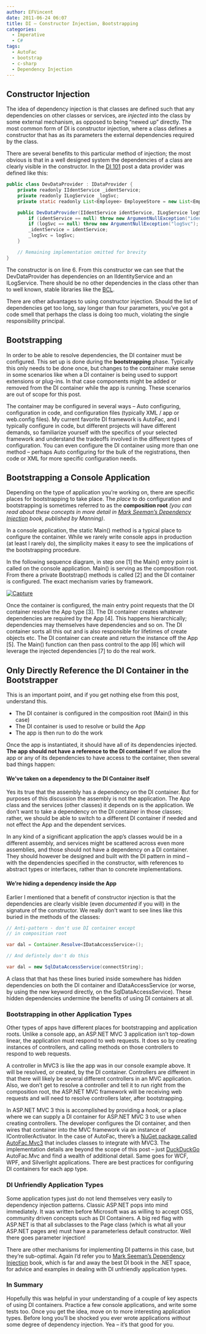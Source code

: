 ```yaml
---
author: EFVincent
date: 2011-06-24 06:07
title: DI – Constructor Injection, Bootstrapping
categories:
  - Imperative
  - C#
tags:
  - AutoFac
  - bootstrap
  - c-sharp
  - Dependency Injection
---
```


## Constructor Injection

The idea of dependency injection is that classes are defined such that any dependencies on other classes or services, are _injected_ into the class by some external mechanism, as opposed to being “newed up” directly. The most common form of DI is constructor injection, where a class defines a constructor that has as its parameters the external dependencies required by the class.

<!-- more -->

There are several benefits to this particular method of injection; the most obvious is that in a well designed system the dependencies of a class are clearly visible in the constructor. In the [DI 101](http://blog.efvincent.com/practical-di-101) post a data provider was defined like this:

```java
public class DevDataProvider : IDataProvider {
    private readonly IIdentService _identService;
    private readonly ILogService _logSvc;
    private static readonly List<Employee> EmployeeStore = new List<Employee>();

    public DevDataProvider(IIdentService identService, ILogService logSvc) {
        if (identService == null) throw new ArgumentNullException("identService");
        if (logSvc == null) throw new ArgumentNullException("logSvc");
        _identService = identService;
        _logSvc = logSvc;
    }

    // Remaining implementation omitted for brevity
}
```

The constructor is on line 6. From this constructor we can see that the DevDataProvider has dependencies on an IIdentityService and an ILogService. There should be no other dependencies in the class other than to well known, stable libraries like the [BCL](http://msdn.microsoft.com/en-us/library/hfa3fa08.aspx).

There are other advantages to using constructor injection. Should the list of dependencies get too long, say longer than four parameters, you’ve got a code smell that perhaps the class is doing too much, violating the single responsibility principal.

## Bootstrapping

In order to be able to resolve dependencies, the DI container must be configured. This set up is done during the **bootstrapping** phase. Typically this only needs to be done once, but changes to the container make sense in some scenarios like when a DI container is being used to support extensions or plug-ins. In that case components might be added or removed from the DI container while the app is running. These scenarios are out of scope for this post.

The container may be configured in several ways – Auto configuring, configuration in code, and configuration files (typically XML / app or web.config files). My current favorite DI framework is AutoFac, and I typically configure in code, but different projects will have different demands, so familiarize yourself with the specifics of your selected framework and understand the tradeoffs involved in the different types of configuration. You can even configure the DI container using more than one method – perhaps Auto configuring for the bulk of the registrations, then code or XML for more specific configuration needs.

## Bootstrapping a Console Application

Depending on the type of application you’re working on, there are specific places for bootstrapping to take place. The _place_ to do configuration and bootstrapping is sometimes referred to as the **composition root** _(you can read about these concepts in more detail in [Mark Seeman’s Dependency Injection](http://www.manning.com/seemann/) book, published by Manning)_.

In a console application, the static Main() method is a typical place to configure the container. While we rarely write console apps in production (at least I rarely do), the simplicity makes it easy to see the implications of the bootstrapping procedure.

In the following sequence diagram, in step one [1] the Main() entry point is called on the console application. Main() is serving as the composition root. From there a private Bootstrap() methods is called [2] and the DI container is configured. The exact mechanism varies by framework.

[![Capture](http://blog.efvincent.com/wp-content/uploads/2011/06/Capture_thumb.png)](http://blog.efvincent.com/wp-content/uploads/2011/06/Capture.png)

Once the container is configured, the main entry point requests that the DI container resolve the App type [3]. The DI container creates whatever dependencies are required by the App [4]. This happens hierarchically; dependencies may themselves have dependencies and so on. The DI container sorts all this out and is also responsible for lifetimes of create objects etc. The DI container can create and return the instance off the App [5]. The Main() function can then pass control to the app [6] which will leverage the injected dependencies [7] to do the real work.

## Only Directly Reference the DI Container in the Bootstrapper

This is an important point, and if you get nothing else from this post, understand this.

- The DI container is configured in the composition root (Main() in this case)
- The DI container is used to resolve or build the App
- The app is then run to do the work

Once the app is instantiated, it should have all of its dependencies injected. **The app should not have a reference to the DI container!** If we allow the app or any of its dependencies to have access to the container, then several bad things happen:

#### We’ve taken on a dependency to the DI Container itself

Yes its true that the assembly has a dependency on the DI container. But for purposes of this discussion the assembly is not the application. The App class and the services (other classes) it depends on is the application. We don’t want to take a dependency on the DI container in those classes; rather, we should be able to switch to a different DI container if needed and not effect the App and the dependent services.

In any kind of a significant application the app’s classes would be in a different assembly, and services might be scattered across even more assemblies, and those should not have a dependency on a DI container. They should however be designed and built with the DI pattern in mind – with the dependencies specified in the constructor, with references to abstract types or interfaces, rather than to concrete implementations.

#### We’re hiding a dependency inside the App

Earlier I mentioned that a benefit of constructor injection is that the dependencies are clearly visible (even _documented_ if you will) in the signature of the constructor. We really don’t want to see lines like this buried in the methods of the classes:

```java
// Anti-pattern - don't use DI container except
// in composition root

var dal = Container.Resolve<IDataAccessService>();

// And defintely don't do this

var dal = new SqlDataAccessService(connectString);
```

A class that that has these lines buried inside somewhere has hidden dependencies on both the DI container and IDataAccessService (or worse, by using the new keyword directly, on the SqlDataAccessService). These hidden dependencies undermine the benefits of using DI containers at all.

### Bootstrapping in other Application Types

Other types of apps have different places for bootstrapping and application roots. Unlike a console app, an ASP.NET MVC 3 application isn’t top-down linear, the application must respond to web requests. It does so by creating instances of controllers, and calling methods on those controllers to respond to web requests.

A controller in MVC3 is like the app was in our console example above. It will be resolved, or created, by the DI container. Controllers are different in that there will likely be several different controllers in an MVC application. Also, we don’t get to resolve a controller and tell it to run right from the composition root, the ASP.NET MVC framework will be receiving web requests and will need to resolve controllers later, after bootstrapping.

In ASP.NET MVC 3 this is accomplished by providing a _hook_, or a place where we can supply a DI container for ASP.NET MVC 3 to use when creating controllers. The developer configures the DI container, and then wires that container into the MVC framework via an instance of IControllerActivator. In the case of AutoFac, there’s a [NuGet package called AutoFac.Mvc3](http://nuget.org/List/Packages/Autofac.Mvc3) that includes classes to integrate with MVC3. The implementation details are beyond the scope of this post – just [DuckDuckGo](http://duckduckgo.com/) AutoFac.Mvc and find a wealth of additional detail. Same goes for WCF, WPF, and Silverlight applications. There are best practices for configuring DI containers for each app type.

### DI Unfriendly Application Types

Some application types just do not lend themselves very easily to dependency injection patterns. Classic ASP.NET pops into mind immediately. It was written before Microsoft was as willing to accept OSS, community driven concepts such as DI Containers. A big red flag with ASP.NET is that all subclasses to the Page class (which is what all your ASP.NET pages are) must have a parameterless default constructor. Well there goes parameter injection!

There are other mechanisms for implementing DI patterns in this case, but they’re sub-optimal. Again I’d refer you to [Mark Seeman’s Dependency Injection](http://www.manning.com/seemann/) book, which is far and away the best DI book in the .NET space, for advice and examples in dealing with DI unfriendly application types.

### In Summary

Hopefully this was helpful in your understanding of a couple of key aspects of using DI containers. Practice a few console applications, and write some tests too. Once you get the idea, move on to more interesting application types. Before long you’ll be shocked you ever wrote applications _without_ some degree of dependency injection. Yea – it’s that good for you.
